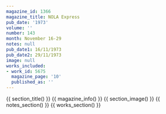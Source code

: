 ```yaml
---
magazine_id: 1366
magazine_title: NOLA Express
pub_date: '1973'
volume: ''
number: 143
month: November 16-29
notes: null
pub_date1: 16/11/1973
pub_date2: 29/11/1973
image: null
works_included:
- work_id: 5675
  magazine_page: '10'
  published_as: ''
---
```


{{ section_title() }}
{{ magazine_info() }}
{{ section_image() }}
{{ notes_section() }}
{{ works_section() }}
